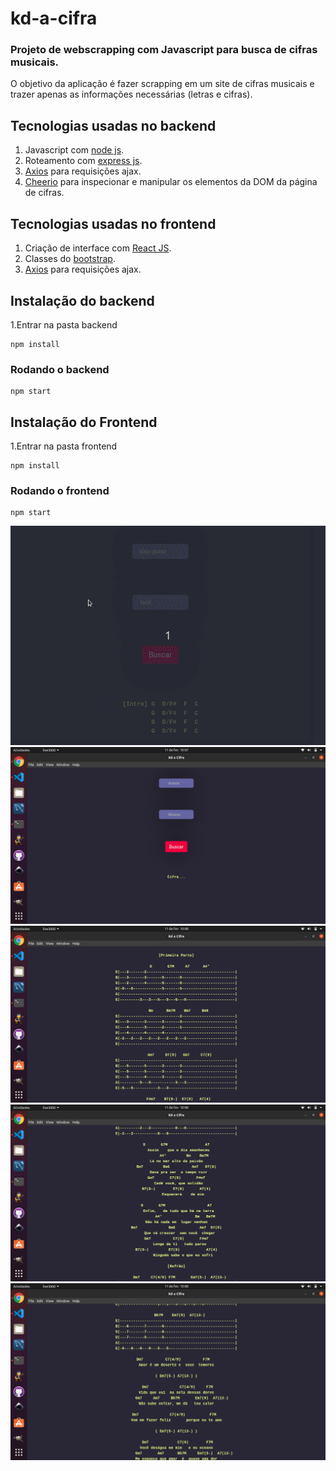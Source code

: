 # kd-a-cifra



### Projeto de webscrapping com Javascript para busca de cifras musicais.



O objetivo da aplicação é fazer scrapping em um site de cifras musicais e trazer apenas as informações necessárias (letras e cifras).



## Tecnologias usadas no backend

1. Javascript com [node js](https://nodejs.org/en/).
2. Roteamento com [express js](https://expressjs.com/pt-br/).
3. [Axios](https://www.npmjs.com/package/axios) para requisições ajax.
4. [Cheerio](https://cheerio.js.org/) para inspecionar e manipular os elementos da DOM da página de cifras.




## Tecnologias usadas no frontend

1. Criação de interface com [React JS](https://pt-br.reactjs.org/).
2. Classes do [bootstrap](https://getbootstrap.com/docs/4.0/getting-started/introduction/).
3. [Axios](https://www.npmjs.com/package/axios) para requisições ajax.


## Instalação do backend

1.Entrar na pasta backend

    npm install
    
### Rodando o backend

    npm start
    
    

## Instalação do Frontend

1.Entrar na pasta frontend

    npm install
    
### Rodando o frontend

    npm start    
    
    
![](https://github.com/leoportogtr86/kd-a-cifra/blob/master/readme-imgs/kd.gif)    
![](https://github.com/leoportogtr86/kd-a-cifra/blob/master/readme-imgs/Captura%20de%20tela%20de%202021-02-11%2010-07-09.png)
![](https://github.com/leoportogtr86/kd-a-cifra/blob/master/readme-imgs/Captura%20de%20tela%20de%202021-02-11%2010-08-36.png)
![](https://github.com/leoportogtr86/kd-a-cifra/blob/master/readme-imgs/Captura%20de%20tela%20de%202021-02-11%2010-08-40.png)
![](https://github.com/leoportogtr86/kd-a-cifra/blob/master/readme-imgs/Captura%20de%20tela%20de%202021-02-11%2010-08-46.png)
    
    
    
